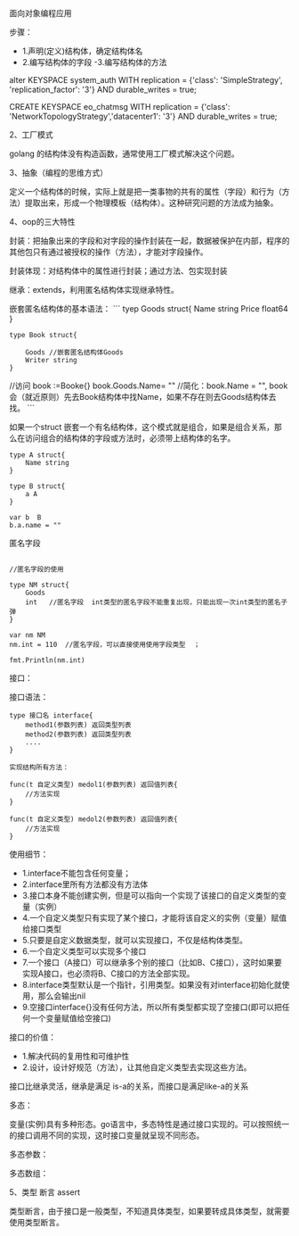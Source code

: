 面向对象编程应用

步骤：
- 1.声明(定义)结构体，确定结构体名
- 2.编写结构体的字段
-3.编写结构体的方法 

alter KEYSPACE system_auth WITH replication = {'class': 'SimpleStrategy', 'replication_factor': '3'}  AND durable_writes = true;


CREATE KEYSPACE eo_chatmsg WITH replication = {'class': 'NetworkTopologyStrategy','datacenter1': '3'}  AND durable_writes = true;

2、工厂模式

golang 的结构体没有构造函数，通常使用工厂模式解决这个问题。


3、抽象（编程的思维方式）

定义一个结构体的时候，实际上就是把一类事物的共有的属性（字段）和行为（方法）提取出来，形成一个物理模板（结构体）。这种研究问题的方法成为抽象。


4、oop的三大特性

封装：把抽象出来的字段和对字段的操作封装在一起，数据被保护在内部，程序的其他包只有通过被授权的操作（方法），才能对字段操作。

封装体现：对结构体中的属性进行封装；通过方法、包实现封装

继承：extends，利用匿名结构体实现继承特性。

嵌套匿名结构体的基本语法：
	```
	tyep Goods struct{
		Name string
		Price float64
	}

	type Book struct{

		Goods //嵌套匿名结构体Goods
		Writer string
	}


//访问
book :=Booke{}
book.Goods.Name= ""  //简化：book.Name = "", book会（就近原则）先去Book结构体中找Name，如果不存在则去Goods结构体去找。
	```

如果一个struct 嵌套一个有名结构体，这个模式就是组合，如果是组合关系，那么在访问组合的结构体的字段或方法时，必须带上结构体的名字。

```
type A struct{
	Name string
}

type B struct{
	a A
}

var b  B
b.a.name = ""
```
匿名字段

```

//匿名字段的使用

type NM struct{
	Goods
	int   //匿名字段  int类型的匿名字段不能重复出现，只能出现一次int类型的匿名子弹
}

var nm NM
nm.int = 110  //匿名字段，可以直接使用使用字段类型  ； 

fmt.Println(nm.int)

```

接口：


接口语法：
```
type 接口名 interface{
	method1(参数列表) 返回类型列表
	method2(参数列表) 返回类型列表
	....
}

实现结构所有方法：

func(t 自定义类型) medol1(参数列表) 返回值列表{
	//方法实现
}

func(t 自定义类型) medol2(参数列表) 返回值列表{
	//方法实现
}

```
使用细节：
- 1.interface不能包含任何变量；
- 2.interface里所有方法都没有方法体
- 3.接口本身不能创建实例，但是可以指向一个实现了该接口的自定义类型的变量（实例）
- 4.一个自定义类型只有实现了某个接口，才能将该自定义的实例（变量）赋值给接口类型
- 5.只要是自定义数据类型，就可以实现接口，不仅是结构体类型。
- 6.一个自定义类型可以实现多个接口
- 7.一个接口（A接口）可以继承多个别的接口（比如B、C接口），这时如果要实现A接口，也必须将B、C接口的方法全部实现。
- 8.interface类型默认是一个指针，引用类型。如果没有对interface初始化就使用，那么会输出nil
- 9.空接口interface{}没有任何方法，所以所有类型都实现了空接口(即可以把任何一个变量赋值给空接口)


接口的价值：
- 1.解决代码的复用性和可维护性
- 2.设计，设计好规范（方法），让其他自定义类型去实现这些方法。

接口比继承灵活，继承是满足 is-a的关系，而接口是满足like-a的关系

多态：

变量(实例)具有多种形态。go语言中，多态特性是通过接口实现的。可以按照统一的接口调用不同的实现，这时接口变量就呈现不同形态。 

多态参数：

多态数组：

5、类型 断言 assert

类型断言，由于接口是一般类型，不知道具体类型，如果要转成具体类型，就需要使用类型断言。
